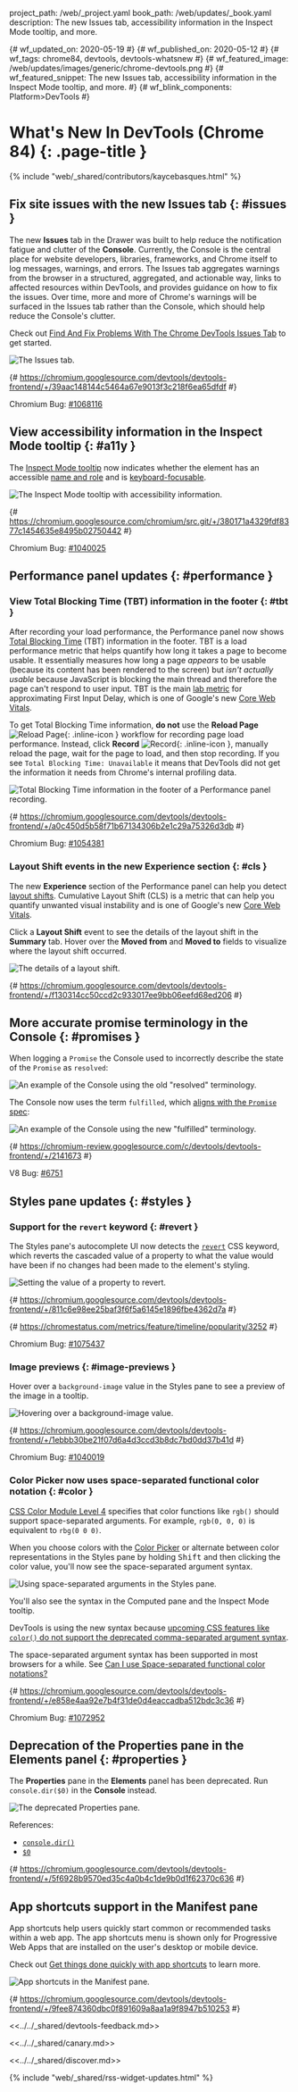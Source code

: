 project_path: /web/_project.yaml
book_path: /web/updates/_book.yaml
description: The new Issues tab, accessibility information in the Inspect Mode tooltip, and more.

{# wf_updated_on: 2020-05-19 #}
{# wf_published_on: 2020-05-12 #}
{# wf_tags: chrome84, devtools, devtools-whatsnew #}
{# wf_featured_image: /web/updates/images/generic/chrome-devtools.png #}
{# wf_featured_snippet: The new Issues tab, accessibility information in the Inspect Mode tooltip, and more. #}
{# wf_blink_components: Platform>DevTools #}

# What's New In DevTools (Chrome 84) {: .page-title }

{% include "web/_shared/contributors/kaycebasques.html" %}

## Fix site issues with the new Issues tab {: #issues }

The new **Issues** tab in the Drawer was built to help reduce the notification 
fatigue and clutter of the **Console**. Currently, the Console is the central
place for website developers, libraries, frameworks, and Chrome itself to log
messages, warnings, and errors. The Issues tab aggregates warnings from the
browser in a structured, aggregated, and actionable way, links to affected resources
within DevTools, and provides guidance on how to fix the issues. Over time, more
and more of Chrome's warnings will be surfaced in the Issues tab rather than the Console,
which should help reduce the Console's clutter.

Check out [Find And Fix Problems With The Chrome DevTools Issues Tab](/web/tools/chrome-devtools/issues/)
to get started.

![The Issues tab.](/web/updates/images/2020/05/issues.jpg)

{# https://chromium.googlesource.com/devtools/devtools-frontend/+/39aac148144c5464a67e9013f3c218f6ea65dfdf #}

Chromium Bug: [#1068116](https://crbug.com/1068116)

## View accessibility information in the Inspect Mode tooltip {: #a11y }

The [Inspect Mode tooltip](/web/updates/2019/01/devtools#inspect) now
indicates whether the element has an accessible
[name and role](https://web.dev/labels-and-text-alternatives/)
and is [keyboard-focusable](https://web.dev/control-focus-with-tabindex/).

![The Inspect Mode tooltip with accessibility information.](/web/updates/images/2020/05/a11y.jpg)

{# https://chromium.googlesource.com/chromium/src.git/+/380171a4329fdf8377c1454635e8495b02750442 #}

Chromium Bug: [#1040025](https://crbug.com/1040025)

## Performance panel updates {: #performance }

### View Total Blocking Time (TBT) information in the footer {: #tbt }

After recording your load performance, the Performance panel now shows
[Total Blocking Time](https://web.dev/tbt/) (TBT) information in the footer.
TBT is a load performance metric that helps quantify how long it takes a page
to become usable. It essentially measures how long a page *appears* to be usable
(because its content has been rendered to the screen) but *isn't actually usable*
because JavaScript is blocking the main thread and therefore the page can't respond
to user input. TBT is the main [lab metric](https://web.dev/how-to-measure-speed/#lab-data-vs-field-data)
for approximating First Input Delay, which is one of Google's new
[Core Web Vitals][CWV].

To get Total Blocking Time information, **do not** use the **Reload Page**
![Reload Page](/web/tools/chrome-devtools/evaluate-performance/imgs/reload-page.png){: .inline-icon } 
workflow for recording page load performance. Instead, click **Record** 
![Record](/web/tools/chrome-devtools/evaluate-performance/imgs/record.png){: .inline-icon },
manually reload the page, wait for the page to load, and then stop recording.
If you see `Total Blocking Time: Unavailable` it means that DevTools did not get the
information it needs from Chrome's internal profiling data.

![Total Blocking Time information in the footer of a Performance panel recording.](/web/updates/images/2020/05/tbt.jpg)

{# https://chromium.googlesource.com/devtools/devtools-frontend/+/a0c450d5b58f71b67134306b2e1c29a75326d3db #}

Chromium Bug: [#1054381](https://crbug.com/1054381)

### Layout Shift events in the new Experience section {: #cls }

The new **Experience** section of the Performance panel can help you detect
[layout shifts](https://web.dev/cls/). Cumulative Layout Shift (CLS) is a metric that can
help you quantify unwanted visual instability and is one of Google's new [Core Web Vitals][CWV].

Click a **Layout Shift** event to see the details of the layout shift in the **Summary** tab.
Hover over the **Moved from** and **Moved to** fields to visualize where the layout shift
occurred.

![The details of a layout shift.](/web/updates/images/2020/05/cls.jpg)

{# https://chromium.googlesource.com/devtools/devtools-frontend/+/f130314cc50ccd2c933017ee9bb06eefd68ed206 #}

## More accurate promise terminology in the Console {: #promises }

When logging a `Promise` the Console used to incorrectly describe the state of the `Promise`
as `resolved`:

![An example of the Console using the old "resolved" terminology.](/web/updates/images/2020/05/resolved.jpg)

The Console now uses the term `fulfilled`, which [aligns with the `Promise` spec](https://github.com/domenic/promises-unwrapping/blob/master/docs/states-and-fates.md):

![An example of the Console using the new "fulfilled" terminology.](/web/updates/images/2020/05/fulfilled.jpg)

{# https://chromium-review.googlesource.com/c/devtools/devtools-frontend/+/2141673 #}

V8 Bug: [#6751](https://bugs.chromium.org/p/v8/issues/detail?id=6751)

## Styles pane updates {: #styles }

### Support for the `revert` keyword {: #revert }

[revert]: https://developer.mozilla.org/en-US/docs/Web/CSS/revert
[revert-bcd]: https://developer.mozilla.org/en-US/docs/Web/CSS/revert#Browser_compatibility

The Styles pane's autocomplete UI now detects the [`revert`][revert] CSS keyword, which
reverts the cascaded value of a property to what the value would have been if no changes
had been made to the element's styling.

![Setting the value of a property to revert.](/web/updates/images/2020/05/revert.jpg)

{# https://chromium.googlesource.com/devtools/devtools-frontend/+/811c6e98ee25baf3f6f5a6145e1896fbe4362d7a #}

{# https://chromestatus.com/metrics/feature/timeline/popularity/3252 #}

Chromium Bug: [#1075437](https://crbug.com/1075437)

### Image previews {: #image-previews }

Hover over a `background-image` value in the Styles pane to see a preview of
the image in a tooltip.

![Hovering over a background-image value.](/web/updates/images/2020/05/image-preview.jpg)

{# https://chromium.googlesource.com/devtools/devtools-frontend/+/1ebbb30be21f07d6a4d3ccd3b8dc7bd0dd37b41d #}

Chromium Bug: [#1040019](https://crbug.com/1040019)

### Color Picker now uses space-separated functional color notation {: #color }

[CSS Color Module Level 4](https://drafts.csswg.org/css-color/#changes-from-3)
specifies that color functions like `rgb()` should support space-separated
arguments. For example, `rgb(0, 0, 0)` is equivalent to `rbg(0 0 0)`.

When you choose colors with the [Color Picker](/web/tools/chrome-devtools/css/reference#color-picker)
or alternate between color representations in the Styles pane by holding <kbd>Shift</kbd> and then
clicking the color value, you'll now see the space-separated argument syntax.

![Using space-separated arguments in the Styles pane.](/web/updates/images/2020/05/color.jpg)

You'll also see the syntax in the Computed pane and the Inspect Mode tooltip. 

DevTools is using the new syntax because [upcoming CSS features like `color()` do not
support the deprecated comma-separated argument syntax](https://twitter.com/mathias/status/1253242715304857601).

The space-separated argument syntax has been supported in most browsers for a while. 
See [Can I use Space-separated functional color notations?](https://caniuse.com/#feat=mdn-css_types_color_space_separated_functional_notation)

{# https://chromium.googlesource.com/devtools/devtools-frontend/+/e858e4aa92e7b4f31de0d4eaccadba512bdc3c36 #}

Chromium Bug: [#1072952](https://crbug.com/1072952)

## Deprecation of the **Properties** pane in the Elements panel {: #properties }

The **Properties** pane in the **Elements** panel has been deprecated.
Run `console.dir($0)` in the **Console** instead.

![The deprecated Properties pane.](/web/updates/images/2020/05/properties.jpg)

References:

* [`console.dir()`](/web/tools/chrome-devtools/console/api#dir)
* [`$0`](/web/tools/chrome-devtools/console/utilities#dom)

{# https://chromium.googlesource.com/devtools/devtools-frontend/+/5f6928b9570ed35c4a0b4c1de9b0d1f62370c636 #}


## App shortcuts support in the Manifest pane

App shortcuts help users quickly start common or recommended tasks within a web
app. The app shortcuts menu is shown only for Progressive Web Apps that are
installed on the user's desktop or mobile device.

Check out [Get things done quickly with app
shortcuts](https://web.dev/app-shortcuts) to learn more.

![App shortcuts in the Manifest pane.](/web/updates/images/2020/05/app-shortcuts.png)

{# https://chromium.googlesource.com/devtools/devtools-frontend/+/9fee874360dbc0f891609a8aa1a9f8947b510253 #}

<<../../_shared/devtools-feedback.md>>

<<../../_shared/canary.md>>

<<../../_shared/discover.md>>

{% include "web/_shared/rss-widget-updates.html" %}

[CWV]: https://web.dev/vitals/#core-web-vitals
